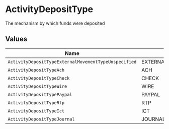# ActivityDepositType

The mechanism by which funds were deposited


## Values

| Name                                                 | Value                                                |
| ---------------------------------------------------- | ---------------------------------------------------- |
| `ActivityDepositTypeExternalMovementTypeUnspecified` | EXTERNAL_MOVEMENT_TYPE_UNSPECIFIED                   |
| `ActivityDepositTypeAch`                             | ACH                                                  |
| `ActivityDepositTypeCheck`                           | CHECK                                                |
| `ActivityDepositTypeWire`                            | WIRE                                                 |
| `ActivityDepositTypePaypal`                          | PAYPAL                                               |
| `ActivityDepositTypeRtp`                             | RTP                                                  |
| `ActivityDepositTypeIct`                             | ICT                                                  |
| `ActivityDepositTypeJournal`                         | JOURNAL                                              |